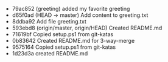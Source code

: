 * 79ac852 (greeting) added my favorite greeting
* d65f0ad (HEAD -> master) Add content to greeting.txt
* 8ddba92 Add file greeting.txt
* 593ebd8 (origin/master, origin/HEAD) Created README.md
* 71619bf Copied setup.ps1 from git-katas
* 0b83642 Created README.md for 3-way-merge
* 9575164 Copied setup.ps1 from git-katas
* 1d23d3a created README.md
